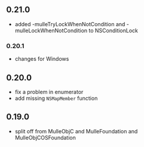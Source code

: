 ## 0.21.0

* added -mulleTryLockWhenNotCondition and -mulleLockWhenNotCondition to NSConditionLock


### 0.20.1

* changes for Windows

## 0.20.0

* fix a problem in enumerator
* add missing `NSMapMember` function

## 0.19.0

* split off from MulleObjC and MulleFoundation and MulleObjCOSFoundation
